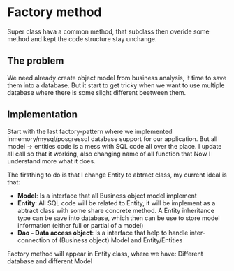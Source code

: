 # Factory method

Super class hava a common method, that subclass then overide some method and kept the code structure stay unchange.

## The problem

We need already create object model from business analysis, it time to save them into a database. But it start to get tricky when we want to use multiple database where there is some slight different beetween them.

## Implementation

Start with the last factory-pattern where we implemented inmemory/mysql/posgressql database support for our application. But all model -> entities code is a mess with SQL code all over the place. I update all call so that it working, also changing name of all function that Now I understand more what it does.

The firsthing to do is that I change Entity to abtract class, my current ideal is that:

- **Model**: Is a interface that all Business object model implement
- **Entity**: All SQL code will be related to Entity, it will be implement as a abtract class with some share concrete method. A Entity inheritance type can be save into database, which then can be use to store model information (either full or partial of a model)
- **Dao - Data access object**: Is a interface that help to handle inter-connection of (Business object) Model and Entity/Entities

Factory method will appear in Entity class, where we have: Different database and different Model
